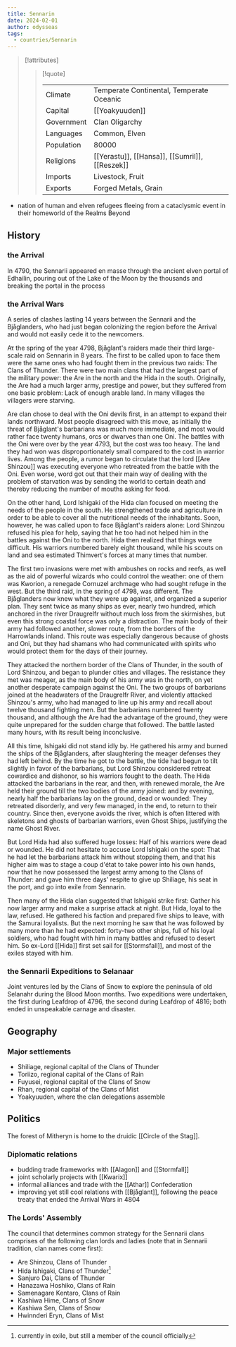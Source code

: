 ```yaml
---
title: Sennarin
date: 2024-02-01
author: odysseas
tags:
  - countries/Sennarin
---
```

> [!attributes]
> 
> > [!quote]
> >
> > | | |
> > | --- | --- |
> > | Climate | Temperate Continental, Temperate Oceanic |
> > | Capital | [[Yoakyuuden]] |
> > | Government | Clan Oligarchy |
> > | Languages | Common, Elven |
> > | Population | 80000 |
> > | Religions | [[Yerastu]], [[Hansa]], [[Sumril]], [[Reszek]] |
> > | Imports | Livestock, Fruit |
> > | Exports | Forged Metals, Grain |

- nation of human and elven refugees fleeing from a cataclysmic event in their homeworld of the Realms Beyond

## History

### the Arrival
In 4790, the Sennarii appeared en masse through the ancient elven portal of Edhailin, pouring out of the Lake of the Moon by the thousands and breaking the portal in the process

### the Arrival Wars

A series of clashes lasting 14 years between the Sennarii and the Bjåglanders, who had just began colonizing the region before the Arrival and would not easily cede it to the newcomers.

Ατ the spring of the year 4798, Bjåglant's raiders made their third large-scale raid on Sennarin in 8 years. Τhe first to be called upon to face them were the same ones who had fought them in the previous two raids: The Clans of Thunder. There were two main clans that had the largest part of the military power: the Are in the north and the Hida in the south. Originally, the Are had a much larger army, prestige and power, but they suffered from one basic problem: Lack of enough arable land. In many villages the villagers were starving.

Are clan chose to deal with the Oni devils first, in an attempt to expand their lands northward. Most people disagreed with this move, as initially the threat of Bjåglant's barbarians was much more immediate, and most would rather face twenty humans, orcs or dwarves than one Oni. The battles with the Oni were over by the year 4793, but the cost was too heavy. The land they had won was disproportionately small compared to the cost in warrior lives. Among the people, a rumor began to circulate that the lord [[Are Shinzou]] was executing everyone who retreated from the battle with the Oni. Even worse, word got out that their main way of dealing with the problem of starvation was by sending the world to certain death and thereby reducing the number of mouths asking for food.

On the other hand, Lord Ishigaki of the Hida clan focused on meeting the needs of the people in the south. He strengthened trade and agriculture in order to be able to cover all the nutritional needs of the inhabitants. Soon, however, he was called upon to face Bjåglant's raiders alone: ​​Lord Shinzou refused his plea for help, saying that he too had not helped him in the battles against the Oni to the north. Hida then realized that things were difficult. His warriors numbered barely eight thousand, while his scouts on land and sea estimated Thimvert's forces at many times that number.

The first two invasions were met with ambushes on rocks and reefs, as well as the aid of powerful wizards who could control the weather: one of them was Kworion, a renegade Cornuzel archmage who had sought refuge in the west. But the third raid, in the spring of 4798, was different. The Bjåglanders now knew what they were up against, and organized a superior plan. They sent twice as many ships as ever, nearly two hundred, which anchored in the river Draugrelfr without much loss from the skirmishes, but even this strong coastal force was only a distraction. The main body of their army had followed another, slower route, from the borders of the Harrowlands inland. This route was especially dangerous because of ghosts and Oni, but they had shamans who had communicated with spirits who would protect them for the days of their journey.

They attacked the northern border of the Clans of Thunder, in the south of Lord Shinzou, and began to plunder cities and villages. The resistance they met was meager, as the main body of his army was in the north, on yet another desperate campaign against the Oni. The two groups of barbarians joined at the headwaters of the Draugrelfr River, and violently attacked Shinzou's army, who had managed to line up his army and recall about twelve thousand fighting men. But the barbarians numbered twenty thousand, and although the Are had the advantage of the ground, they were quite unprepared for the sudden charge that followed. The battle lasted many hours, with its result being inconclusive.

All this time, Ishigaki did not stand idly by. He gathered his army and burned the ships of the Bjåglanders, after slaughtering the meager defenses they had left behind. By the time he got to the battle, the tide had begun to tilt slightly in favor of the barbarians, but Lord Shinzou considered retreat cowardice and dishonor, so his warriors fought to the death. The Hida attacked the barbarians in the rear, and then, with renewed morale, the Are held their ground till the two bodies of the army joined: and by evening, nearly half the barbarians lay on the ground, dead or wounded: They retreated disorderly, and very few managed, in the end, to return to their country. Since then, everyone avoids the river, which is often littered with skeletons and ghosts of barbarian warriors, even Ghost Ships, justifying the name Ghost River.

But Lord Hida had also suffered huge losses: Half of his warriors were dead or wounded. He did not hesitate to accuse Lord Ishigaki on the spot: That he had let the barbarians attack him without stopping them, and that his higher aim was to stage a coup d'état to take power into his own hands, now that he now possessed the largest army among to the Clans of Thunder: and gave him three days' respite to give up Shiliage, his seat in the port, and go into exile from Sennarin.

Then many of the Hida clan suggested that Ishigaki strike first: Gather his now larger army and make a surprise attack at night. But Hida, loyal to the law, refused. He gathered his faction and prepared five ships to leave, with the Samurai loyalists. But the next morning he saw that he was followed by many more than he had expected: forty-two other ships, full of his loyal soldiers, who had fought with him in many battles and refused to desert him. So ex-Lord [[Hida]] first set sail for [[Stormsfall]], and most of the exiles stayed with him.

### the Sennarii Expeditions to Selanaar

Joint ventures led by the Clans of Snow to explore the peninsula of old Selanahr during the Blood Moon months. Two expeditions were undertaken, the first during Leafdrop of 4796, the second during Leafdrop of 4816; both ended in unspeakable carnage and disaster. 

## Geography

### Major settlements
- Shiliage, regional capital of the Clans of Thunder
- Toriizo, regional capital of the Clans of Rain
- Fuyusei, regional capital of the Clans of Snow
- Rhan, regional capital of the Clans of Mist
- Yoakyuuden, where the clan delegations assemble

## Politics

The forest of Mitheryn is home to the druidic [[Circle of the Stag]].

### Diplomatic relations
- budding trade frameworks with [[Alagon]] and [[Stormfall]]
- joint scholarly projects with [[Kwarix]]
- informal alliances and trade with the [[Athar]] Confederation
- improving yet still cool relations with [[Bjåglant]], following the peace treaty that ended the Arrival Wars in 4804

### The Lords' Assembly

The council that determines common strategy for the Sennarii clans comprises of the following clan lords and ladies (note that in Sennarii tradition, clan names come first):
- Are Shinzou, Clans of Thunder
- Hida Ishigaki, Clans of Thunder[^1]
- Sanjuro Dai, Clans of Thunder
- Hanazawa Hoshiko, Clans of Rain
- Samenagare Kentaro, Clans of Rain
- Kashiwa Hime, Clans of Snow 
- Kashiwa Sen, Clans of Snow
- Hwinnderi Eryn, Clans of Mist

[^1]: currently in exile, but still a member of the council officially

